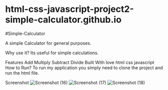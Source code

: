 # html-css-javascript-project2-simple-calculator.github.io
#Simple-Calculator


A simple Calculator for general purposes.

Why use it?
Its useful for simple calculations.

Features
Add
Multiply
Subtract
Divide
Built With
love
html
css
javascript
How to Run?
To run my application you simply need to clone the project and run the html file.

Screenshot
![Screenshot (16)](https://user-images.githubusercontent.com/107602326/180927191-d1526caf-cf4f-44c8-863e-0d464b333a6c.png)
![Screenshot (17)](https://user-images.githubusercontent.com/107602326/180927206-81b4dc29-0045-424b-a429-2f6355323815.png)
![Screenshot (18)](https://user-images.githubusercontent.com/107602326/180927227-2dd63448-0002-4cad-bb70-15fb5277a47c.png)


